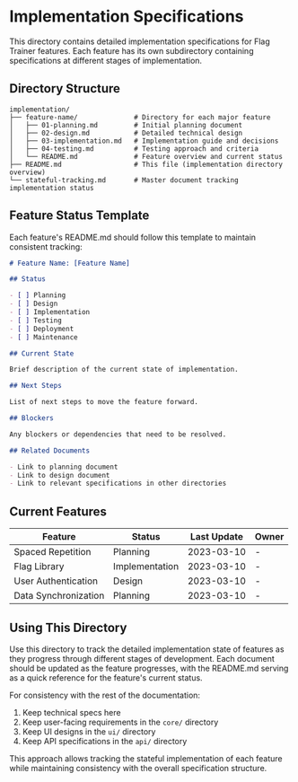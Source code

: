 # Implementation Specifications

This directory contains detailed implementation specifications for Flag Trainer features. Each feature has its own subdirectory containing specifications at different stages of implementation.

## Directory Structure

```
implementation/
├── feature-name/              # Directory for each major feature
│   ├── 01-planning.md         # Initial planning document
│   ├── 02-design.md           # Detailed technical design
│   ├── 03-implementation.md   # Implementation guide and decisions
│   ├── 04-testing.md          # Testing approach and criteria
│   └── README.md              # Feature overview and current status
├── README.md                  # This file (implementation directory overview)
└── stateful-tracking.md       # Master document tracking implementation status
```

## Feature Status Template

Each feature's README.md should follow this template to maintain consistent tracking:

```markdown
# Feature Name: [Feature Name]

## Status

- [ ] Planning
- [ ] Design
- [ ] Implementation
- [ ] Testing
- [ ] Deployment
- [ ] Maintenance

## Current State

Brief description of the current state of implementation.

## Next Steps

List of next steps to move the feature forward.

## Blockers

Any blockers or dependencies that need to be resolved.

## Related Documents

- Link to planning document
- Link to design document
- Link to relevant specifications in other directories
```

## Current Features

| Feature              | Status         | Last Update | Owner |
| -------------------- | -------------- | ----------- | ----- |
| Spaced Repetition    | Planning       | 2023-03-10  | -     |
| Flag Library         | Implementation | 2023-03-10  | -     |
| User Authentication  | Design         | 2023-03-10  | -     |
| Data Synchronization | Planning       | 2023-03-10  | -     |

## Using This Directory

Use this directory to track the detailed implementation state of features as they progress through different stages of development. Each document should be updated as the feature progresses, with the README.md serving as a quick reference for the feature's current status.

For consistency with the rest of the documentation:

1. Keep technical specs here
2. Keep user-facing requirements in the `core/` directory
3. Keep UI designs in the `ui/` directory
4. Keep API specifications in the `api/` directory

This approach allows tracking the stateful implementation of each feature while maintaining consistency with the overall specification structure.
